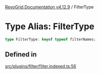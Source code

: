 [RevoGrid Documentation v4.12.9](README.md) / FilterType

# Type Alias: FilterType

```ts
type FilterType: keyof typeof filterNames;
```

## Defined in

[src/plugins/filter/filter.indexed.ts:56](https://github.com/revolist/revogrid/blob/5b626b1ece93ea60f82047d059b8a2635455feb4/src/plugins/filter/filter.indexed.ts#L56)
